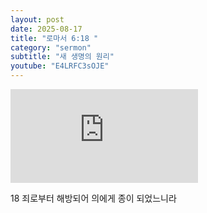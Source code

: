 ```yaml
---
layout: post
date: 2025-08-17
title: "로마서 6:18 "
category: "sermon"
subtitle: "새 생명의 원리"
youtube: "E4LRFC3sOJE"
---
```


<div class="youtube margin-large">
    <iframe src="https://www.youtube.com/embed/E4LRFC3sOJE" title="YouTube video player" frameborder="0" allow="accelerometer; autoplay; clipboard-write; encrypted-media; gyroscope; picture-in-picture; web-share" allowfullscreen></iframe>
</div>

18   죄로부터 해방되어 의에게 종이 되었느니라


